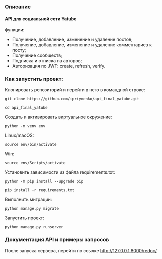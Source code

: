 ### Описание

#### API для социальной сети Yatube

функции:
- Получение, добавление, изменение и удаление постов;
- Получение, добавление, изменение и удаление комментариев к посту;
- Получение сообществ;
- Подписка и отписка на авторов;
- Авторизация по JWT: create, refresh, verify.

### Как запустить проект:

Клонировать репозиторий и перейти в него в командной строке:

```
git clone https://github.com/ipriymenko/api_final_yatube.git
```

```
cd api_final_yatube
```

Cоздать и активировать виртуальное окружение:
```
python -m venv env
```

Linux/macOS:
```
source env/bin/activate
```

Win:
```
source env/Scripts/activate
```

Установить зависимости из файла requirements.txt:

```
python -m pip install --upgrade pip
```
```
pip install -r requirements.txt
```

Выполнить миграции:

```
python manage.py migrate
```

Запустить проект:

```
python manage.py runserver
```

### Документация API и примеры запросов

После запуска сервера, перейти по ссылке http://127.0.0.1:8000/redoc/

